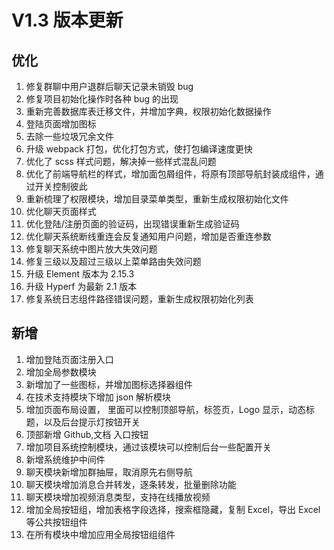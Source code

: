 # V1.3 版本更新

## 优化

1. 修复群聊中用户退群后聊天记录未销毁 bug
2. 修复项目初始化操作时各种 bug 的出现
3. 重新完善数据库表迁移文件，并增加字典，权限初始化数据操作
4. 登陆页面增加图标
5. 去除一些垃圾冗余文件
6. 升级 webpack 打包，优化打包方式，使打包编译速度更快
7. 优化了 scss 样式问题，解决掉一些样式混乱问题
8. 优化了前端导航栏的样式，增加面包屑组件，将原有顶部导航封装成组件，通过开关控制彼此
9. 重新梳理了权限模块，增加目录菜单类型，重新生成权限初始化文件
10. 优化聊天页面样式
11. 优化登陆/注册页面的验证码，出现错误重新生成验证码
12. 优化聊天系统断线重连会反复通知用户问题，增加是否重连参数
13. 修复聊天系统中图片放大失效问题
14. 修复三级以及超过三级以上菜单路由失效问题
15. 升级 Element 版本为 2.15.3
16. 升级 Hyperf 为最新 2.1 版本
17. 修复系统日志组件路径错误问题，重新生成权限初始化列表

## 新增

1. 增加登陆页面注册入口
2. 增加全局参数模块
3. 新增加了一些图标，并增加图标选择器组件
4. 在技术支持模块下增加 json 解析模块
5. 增加页面布局设置， 里面可以控制顶部导航，标签页，Logo 显示，动态标题，以及后台提示灯按钮开关
6. 顶部新增 Github,文档 入口按钮
7. 增加项目系统控制模块，通过该模块可以控制后台一些配置开关
8. 新增系统维护中间件
9. 聊天模块新增加群抽屉，取消原先右侧导航
10. 聊天模块增加消息合并转发，逐条转发，批量删除功能
11. 聊天模块增加视频消息类型，支持在线播放视频
12. 增加全局按钮组，增加表格字段选择，搜索框隐藏，复制 Excel，导出 Excel 等公共按钮组件
13. 在所有模块中增加应用全局按钮组组件
